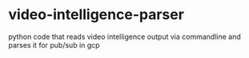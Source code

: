 # video-intelligence-parser
python code that reads video intelligence output via commandline and parses it for pub/sub in gcp
